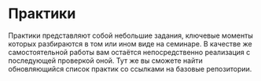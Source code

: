 # Практики

Практики представляют собой небольшие задания, ключевые моменты которых разбираются в том или ином виде на семинаре. В качестве же самоcтоятельной работы вам остаётся непосредственно реализация с последующей проверкой оной. Тут же вы сможете найти обновляющийся список практик со ссылками на базовые репозитории.
